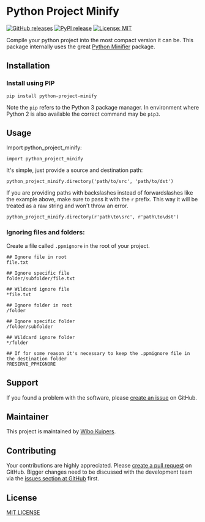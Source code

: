 # Python Project Minify

[![GitHub releases](https://img.shields.io/github/v/release/w-kuipers/python-project-minify)](https://github.com/w-kuipers/python-project-minify/releases)
[![PyPI release](https://img.shields.io/pypi/v/python-project-minify.svg)](https://pypi.org/project/python-project-minify/)
[![License: MIT](https://img.shields.io/badge/License-MIT-yellow.svg)](https://opensource.org/licenses/MIT)

Compile your python project into the most compact version it can be. 
This package internally uses the great [Python Minifier](https://github.com/dflook/python-minifier) package.



## Installation

### Install using PIP

    pip install python-project-minify

Note the `pip` refers to the Python 3 package manager. In environment where Python 2 is also available the correct command may be `pip3`.

## Usage

Import python_project_minify:

    import python_project_minify

It's simple, just provide a source and destination path:

    python_project_minify.directory('path/to/src', 'path/to/dst')

If you are providing paths with backslashes instead of forwardslashes like the example above, make sure to pass it with the `r` prefix. This way it will be treated as a raw string and won't throw an error.

    python_project_minify.directory(r'path\to\src', r'path\to\dst')

### Ignoring files and folders:
Create a file called `.ppmignore` in the root of your project.

    ## Ignore file in root
    file.txt

    ## Ignore specific file
    folder/subfolder/file.txt

    ## Wildcard ignore file
    *file.txt

    ## Ignore folder in root
    /folder

    ## Ignore specific folder
    /folder/subfolder

    ## Wildcard ignore folder
    */folder

    ## If for some reason it's necessary to keep the .ppmignore file in the destination folder
    PRESERVE_PPMIGNORE

## Support

If you found a problem with the software, please [create an issue](https://github.com/w-kuipers/python-project-minify/issues) on GitHub.

## Maintainer

This project is maintained by [Wibo Kuipers](https://github.com/w-kuipers).

## Contributing

Your contributions are highly appreciated. Please [create a pull request](https://github.com/w-kuipers/python-project-minify/pulls) on GitHub. Bigger changes need to be discussed with the development team via the [issues section at GitHub](https://github.com/w-kuipers/python-project-minify/issues) first.


## License

[MIT LICENSE](https://github.com/w-kuipers/simpleUID/blob/master/LICENSE)
